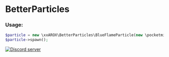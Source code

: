 # BetterParticles
### Usage:
```php
$particle = new \xxAROX\BetterParticles\BlueFlameParticle(new \pocketmine\math\Vector3(128,12,128));
$particle->spawn();
```
<a href="https://stimomc.de/discord"><img src="https://discordapp.com/api/guilds/664707991974576137/embed.png" alt="Discord server"/></a>
